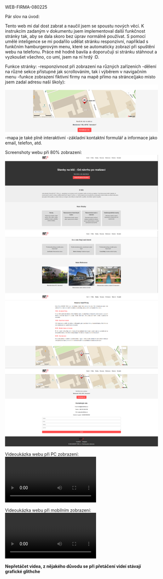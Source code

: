 WEB-FIRMA-080225

Pár slov na úvod:

Tento web mi dal dost zabrat a naučil jsem se spoustu nových věcí. K instrukcím zadaným v dokumentu jsem implementoval další funkčnost stránky tak, aby se dala skoro bez úprav normálně používat. S pomocí umělé inteligence se mi podařilo udělat stránku responzivní, například s funkčním hamburgerovým menu, které se automaticky zobrazí při spuštění webu na telefonu. Práce mě hodně bavila a doporučuji si stránku stáhnout a vyzkoušet všechno, co umí, jsem na ní hrdý :D. 

Funkce stránky:
    -responzivnost při zobrazení na různých zařízeních
    -dělení na různé sekce přístupné jak scrollováním, tak i výběrem v navigačním menu
    -funkce zobrazení fiktivní firmy na mapě přímo na stránce(jako místo jsem zadal adresu naší školy):
        ![alt text]({3AEA1834-61BE-4285-A426-8AAD8E725E29}.png)
        -mapa je také plně interaktivní
    -základní kontaktní formulář a informace jako email, telefon, atd.


Screenshoty webu při 80% zobrazení:
![Začátek webu]({C92A4CE7-CC92-4BDD-A163-27E9DD646D79}.png)
![Vrchní střed webu]({072B4B60-9E2C-47AB-80F2-54F1D4AFD816}.png)
![Spodní střed webu]({ABA74386-D03A-426D-84D7-82A23E99A920}.png)
![Spodek webu]({88BD26DF-19CA-4574-8876-3A44215AB8B5}.png)

Videoukázka webu při PC zobrazení:
<video controls src="Web-showcase-pc.mp4" title="PC"></video>

Videoukázka webu při mobilním zobrazení:
<video controls src="Web-showcase-phone.mp4" title="Phone"></video>

**Nepřetáčet videa, z nějakého důvodu se při přetáčení videí stávají grafické glithche**
